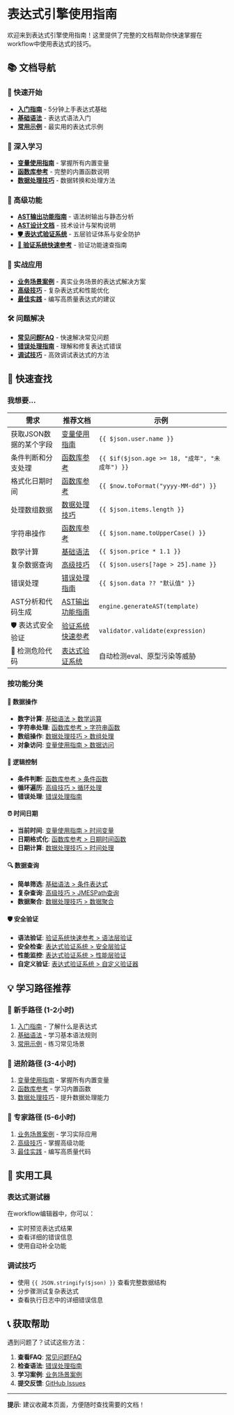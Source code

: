 # 表达式引擎使用指南

欢迎来到表达式引擎使用指南！这里提供了完整的文档帮助你快速掌握在workflow中使用表达式的技巧。

## 📚 文档导航

### 🎯 快速开始

- [**入门指南**](./getting-started.md) - 5分钟上手表达式基础
- [**基础语法**](./syntax-basics.md) - 表达式语法入门
- [**常用示例**](./common-examples.md) - 最实用的表达式示例

### 📖 深入学习

- [**变量使用指南**](./variables-guide.md) - 掌握所有内置变量
- [**函数库参考**](./functions-reference.md) - 完整的内置函数说明
- [**数据处理技巧**](./data-processing.md) - 数据转换和处理方法

### 🌳 高级功能

- [**AST输出功能指南**](./ast-guide.md) - 语法树输出与静态分析
- [**AST设计文档**](./AST-OUTPUT-DESIGN.md) - 技术设计与架构说明
- [**🛡️ 表达式验证系统**](./validation-guide.md) - 五层验证体系与安全防护
- [**🚀 验证系统快速参考**](./validation-quick-reference.md) - 验证功能速查指南

### 🎨 实战应用

- [**业务场景案例**](./business-cases.md) - 真实业务场景的表达式解决方案
- [**高级技巧**](./advanced-techniques.md) - 复杂表达式和性能优化
- [**最佳实践**](./best-practices.md) - 编写高质量表达式的建议

### 🛠 问题解决

- [**常见问题FAQ**](./FAQ.md) - 快速解决常见问题
- [**错误处理指南**](./error-handling.md) - 理解和修复表达式错误
- [**调试技巧**](./debugging-tips.md) - 高效调试表达式的方法

## 🚀 快速查找

### 我想要...

| 需求                   | 推荐文档                                            | 示例                                           |
| ---------------------- | --------------------------------------------------- | ---------------------------------------------- |
| 获取JSON数据的某个字段 | [变量使用指南](./variables-guide.md#json-变量)      | `{{ $json.user.name }}`                        |
| 条件判断和分支处理     | [函数库参考](./functions-reference.md#条件函数)     | `{{ $if($json.age >= 18, "成年", "未成年") }}` |
| 格式化日期时间         | [函数库参考](./functions-reference.md#日期时间函数) | `{{ $now.toFormat("yyyy-MM-dd") }}`            |
| 处理数组数据           | [数据处理技巧](./data-processing.md#数组处理)       | `{{ $json.items.length }}`                     |
| 字符串操作             | [函数库参考](./functions-reference.md#字符串函数)   | `{{ $json.name.toUpperCase() }}`               |
| 数学计算               | [基础语法](./syntax-basics.md#数学运算)             | `{{ $json.price * 1.1 }}`                      |
| 复杂数据查询           | [高级技巧](./advanced-techniques.md#jmespath-查询)  | `{{ $json.users[?age > 25].name }}`            |
| 错误处理               | [错误处理指南](./error-handling.md)                 | `{{ $json.data ?? "默认值" }}`                 |
| AST分析和代码生成      | [AST输出功能指南](./ast-guide.md)                   | `engine.generateAST(template)`                 |
| 🛡️ 表达式安全验证      | [验证系统快速参考](./validation-quick-reference.md) | `validator.validate(expression)`               |
| 🚨 检测危险代码        | [表达式验证系统](./validation-guide.md#安全层验证)  | 自动检测eval、原型污染等威胁                   |

### 按功能分类

#### 🔢 数据操作

- **数字计算**: [基础语法 > 数学运算](./syntax-basics.md#数学运算)
- **字符串处理**: [函数库参考 > 字符串函数](./functions-reference.md#字符串函数)
- **数组操作**: [数据处理技巧 > 数组处理](./data-processing.md#数组处理)
- **对象访问**: [变量使用指南 > 数据访问](./variables-guide.md#数据访问)

#### 🧠 逻辑控制

- **条件判断**: [函数库参考 > 条件函数](./functions-reference.md#条件函数)
- **循环遍历**: [高级技巧 > 循环处理](./advanced-techniques.md#循环处理)
- **错误处理**: [错误处理指南](./error-handling.md)

#### ⏰ 时间日期

- **当前时间**: [变量使用指南 > 时间变量](./variables-guide.md#时间变量)
- **日期格式化**: [函数库参考 > 日期时间函数](./functions-reference.md#日期时间函数)
- **日期计算**: [数据处理技巧 > 时间处理](./data-processing.md#时间处理)

#### 🔍 数据查询

- **简单筛选**: [基础语法 > 条件表达式](./syntax-basics.md#条件表达式)
- **复杂查询**: [高级技巧 > JMESPath查询](./advanced-techniques.md#jmespath-查询)
- **数据聚合**: [数据处理技巧 > 数据聚合](./data-processing.md#数据聚合)

#### 🛡️ 安全验证

- **语法验证**: [验证系统快速参考 > 语法层验证](./validation-quick-reference.md#语法层错误)
- **安全检查**: [表达式验证系统 > 安全层验证](./validation-guide.md#安全层验证)
- **性能监控**: [表达式验证系统 > 性能层验证](./validation-guide.md#性能层验证)
- **自定义验证**: [表达式验证系统 > 自定义验证器](./validation-guide.md#自定义验证器)

## 💡 学习路径推荐

### 🌟 新手路径 (1-2小时)

1. [入门指南](./getting-started.md) - 了解什么是表达式
2. [基础语法](./syntax-basics.md) - 学习基本语法规则
3. [常用示例](./common-examples.md) - 练习常见场景

### 🚀 进阶路径 (3-4小时)

1. [变量使用指南](./variables-guide.md) - 掌握所有内置变量
2. [函数库参考](./functions-reference.md) - 学习内置函数
3. [数据处理技巧](./data-processing.md) - 提升数据处理能力

### 🎯 专家路径 (5-6小时)

1. [业务场景案例](./business-cases.md) - 学习实际应用
2. [高级技巧](./advanced-techniques.md) - 掌握高级功能
3. [最佳实践](./best-practices.md) - 编写高质量代码

## 🔧 实用工具

### 表达式测试器

在workflow编辑器中，你可以：

- 实时预览表达式结果
- 查看详细的错误信息
- 使用自动补全功能

### 调试技巧

- 使用 `{{ JSON.stringify($json) }}` 查看完整数据结构
- 分步骤测试复杂表达式
- 查看执行日志中的详细错误信息

## 📞 获取帮助

遇到问题了？试试这些方法：

1. **查看FAQ**: [常见问题FAQ](./FAQ.md)
2. **检查语法**: [错误处理指南](./error-handling.md)
3. **学习案例**: [业务场景案例](./business-cases.md)
4. **提交反馈**: [GitHub Issues](https://github.com/automation/expression-engine/issues)

---

**提示**: 建议收藏本页面，方便随时查找需要的文档！
